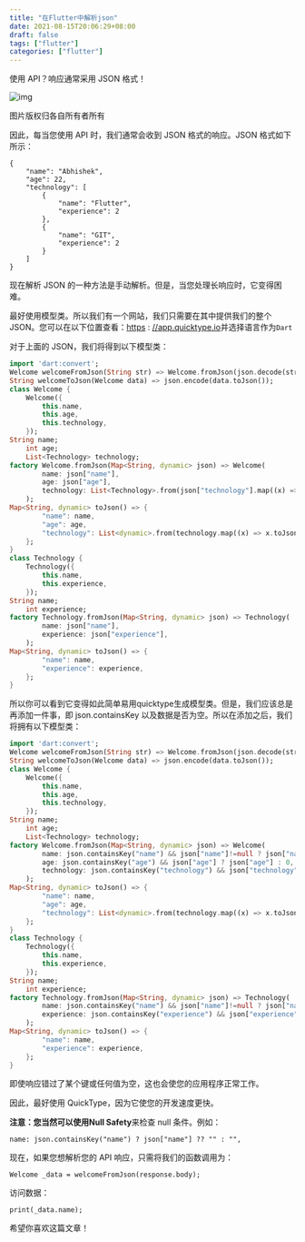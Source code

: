 ```yaml
---
title: "在Flutter中解析json"
date: 2021-08-15T20:06:29+08:00
draft: false
tags: ["flutter"]
categories: ["flutter"]
---
```


使用 API？响应通常采用 JSON 格式！

![img](https://miro.medium.com/max/700/0*ppa8ABpzkqqLSjmy.png)

图片版权归各自所有者所有

因此，每当您使用 API 时，我们通常会收到 JSON 格式的响应。JSON 格式如下所示：

```
{ 
    "name": "Abhishek", 
    "age": 22, 
    "technology": [ 
        { 
            "name": "Flutter", 
            "experience": 2 
        }, 
        { 
            "name": "GIT", 
            "experience": 2 
        } 
    ] 
}
```

现在解析 JSON 的一种方法是手动解析。但是，当您处理长响应时，它变得困难。

最好使用模型类。所以我们有一个网站，我们只需要在其中提供我们的整个 JSON。您可以在以下位置查看：[https](https://app.quicktype.io/) : [//app.quicktype.io](https://app.quicktype.io/)并选择语言作为`Dart`

对于上面的 JSON，我们将得到以下模型类：

```dart
import 'dart:convert';
Welcome welcomeFromJson(String str) => Welcome.fromJson(json.decode(str));
String welcomeToJson(Welcome data) => json.encode(data.toJson());
class Welcome {
    Welcome({
        this.name,
        this.age,
        this.technology,
    });
String name;
    int age;
    List<Technology> technology;
factory Welcome.fromJson(Map<String, dynamic> json) => Welcome(
        name: json["name"],
        age: json["age"],
        technology: List<Technology>.from(json["technology"].map((x) => Technology.fromJson(x))),
    );
Map<String, dynamic> toJson() => {
        "name": name,
        "age": age,
        "technology": List<dynamic>.from(technology.map((x) => x.toJson())),
    };
}
class Technology {
    Technology({
        this.name,
        this.experience,
    });
String name;
    int experience;
factory Technology.fromJson(Map<String, dynamic> json) => Technology(
        name: json["name"],
        experience: json["experience"],
    );
Map<String, dynamic> toJson() => {
        "name": name,
        "experience": experience,
    };
}
```

所以你可以看到它变得如此简单易用quicktype生成模型类。但是，我们应该总是再添加一件事，即 json.containsKey 以及数据是否为空。所以在添加之后，我们将拥有以下模型类：

```dart
import 'dart:convert';
Welcome welcomeFromJson(String str) => Welcome.fromJson(json.decode(str));
String welcomeToJson(Welcome data) => json.encode(data.toJson());
class Welcome {
    Welcome({
        this.name,
        this.age,
        this.technology,
    });
String name;
    int age;
    List<Technology> technology;
factory Welcome.fromJson(Map<String, dynamic> json) => Welcome(
        name: json.containsKey("name") && json["name"]!=null ? json["name"] : "",
        age: json.containsKey("age") && json["age"] ? json["age"] : 0,
        technology: json.containsKey("technology") && json["technology"] ? List<Technology>.from(json["technology"].map((x) => Technology.fromJson(x))) : [],
    );
Map<String, dynamic> toJson() => {
        "name": name,
        "age": age,
        "technology": List<dynamic>.from(technology.map((x) => x.toJson())),
    };
}
class Technology {
    Technology({
        this.name,
        this.experience,
    });
String name;
    int experience;
factory Technology.fromJson(Map<String, dynamic> json) => Technology(
        name: json.containsKey("name") && json["name"]!=null ? json["name"] : "",
        experience: json.containsKey("experience") && json["experience"]!=null ? json["experience"] : "",
    );
Map<String, dynamic> toJson() => {
        "name": name,
        "experience": experience,
    };
}
```

即使响应错过了某个键或任何值为空，这也会使您的应用程序正常工作。

因此，最好使用 QuickType，因为它使您的开发速度更快。

**注意：**您当然可以使用**Null Safety**来检查 null 条件。例如：

```
name: json.containsKey("name") ? json["name"] ?? "" : "",
```

现在，如果您想解析您的 API 响应，只需将我们的函数调用为：

```
Welcome _data = welcomeFromJson(response.body);
```

访问数据：

```
print(_data.name);
```

希望你喜欢这篇文章！